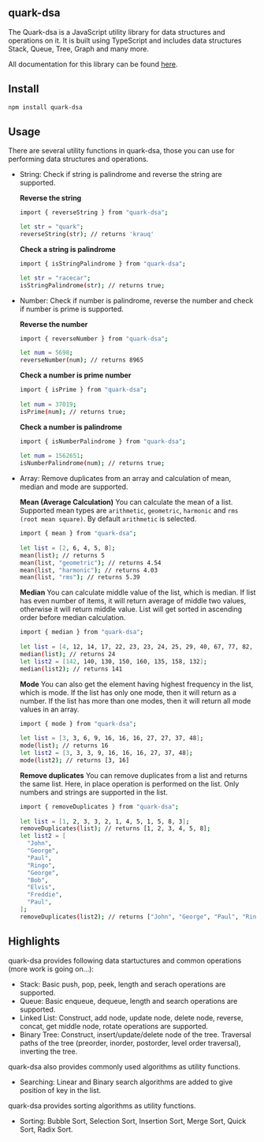 ## quark-dsa

The Quark-dsa is a JavaScript utility library for data structures and operations on it. It is built using TypeScript and includes data structures Stack, Queue, Tree, Graph and many more.

All documentation for this library can be found [here](https://quark-dsa-docs.vercel.app/).

## Install

```sh
npm install quark-dsa
```

## Usage

There are several utility functions in quark-dsa, those you can use for performing data structures and operations.

- String: Check if string is palindrome and reverse the string are supported.
  
    **Reverse the string**
    ```sh
    import { reverseString } from "quark-dsa";
    
    let str = "quark";
    reverseString(str); // returns 'krauq'
    ```
    **Check a string is palindrome**
    ```sh
    import { isStringPalindrome } from "quark-dsa";
    
    let str = "racecar";
    isStringPalindrome(str); // returns true;
    ```
- Number: Check if number is palindrome, reverse the number and check if number is prime is supported.

  **Reverse the number**
  ```sh
  import { reverseNumber } from "quark-dsa";
  
  let num = 5698;
  reverseNumber(num); // returns 8965
  ```
  **Check a number is prime number**
  ```sh
  import { isPrime } from "quark-dsa";
 
  let num = 37019;
  isPrime(num); // returns true;
  ```
  **Check a number is palindrome**
  ```sh
  import { isNumberPalindrome } from "quark-dsa";
 
  let num = 1562651;
  isNumberPalindrome(num); // returns true;
  ```
- Array: Remove duplicates from an array and calculation of mean, median and mode are supported.

  **Mean (Average Calculation)**
  You can calculate the mean of a list. Supported mean types are `arithmetic`, `geometric`, `harmonic` and `rms (root mean square)`. By default `arithmetic` is selected.
  ```sh
  import { mean } from "quark-dsa";
 
  let list = [2, 6, 4, 5, 8];
  mean(list); // returns 5
  mean(list, "geometric"); // returns 4.54
  mean(list, "harmonic"); // returns 4.03
  mean(list, "rms"); // returns 5.39
  ```
  **Median**
  You can calculate middle value of the list, which is median. If list has even number of items, it will return average of middle two values, otherwise it will return middle value. List will get sorted in ascending order before median calculation.
  ```sh
  import { median } from "quark-dsa";
 
  let list = [4, 12, 14, 17, 22, 23, 23, 24, 25, 29, 40, 67, 77, 82, 92];
  median(list); // returns 24
  let list2 = [142, 140, 130, 150, 160, 135, 158, 132];
  median(list2); // returns 141
  ```
  **Mode**
  You can also get the element having highest frequency in the list, which is mode. If the list has only one mode, then it will return as a number. If the list has more than one modes, then it will return all mode values in an array.
  ```sh
  import { mode } from "quark-dsa";
 
  let list = [3, 3, 6, 9, 16, 16, 16, 27, 27, 37, 48];
  mode(list); // returns 16
  let list2 = [3, 3, 3, 9, 16, 16, 16, 27, 37, 48];
  mode(list2); // returns [3, 16]
  ```
  **Remove duplicates**
  You can remove duplicates from a list and returns the same list. Here, in place operation is performed on the list. Only numbers and strings are supported in the list.
  ```sh
  import { removeDuplicates } from "quark-dsa";
 
  let list = [1, 2, 3, 3, 2, 1, 4, 5, 1, 5, 8, 3];
  removeDuplicates(list); // returns [1, 2, 3, 4, 5, 8];
  let list2 = [
    "John",
    "George",
    "Paul",
    "Ringo",
    "George",
    "Bob",
    "Elvis",
    "Freddie",
    "Paul",
  ];
  removeDuplicates(list2); // returns ["John", "George", "Paul", "Ringo", "Bob","Elvis", "Freddie"]
  ```
## Highlights

quark-dsa provides following data startuctures and common operations (more work is going on...):

- Stack: Basic push, pop, peek, length and serach operations are supported.
- Queue: Basic enqueue, dequeue, length and search operations are supported.
- Linked List: Construct, add node, update node, delete node, reverse, concat, get middle node, rotate operations are supported.
- Binary Tree: Construct, insert/update/delete node of the tree. Traversal paths of the tree (preorder, inorder, postorder, level order traversal), inverting the tree.

quark-dsa also provides commonly used algorithms as utility functions.

- Searching: Linear and Binary search algorithms are added to give position of key in the list.

quark-dsa provides sorting algorithms as utility functions.

- Sorting: Bubble Sort, Selection Sort, Insertion Sort, Merge Sort, Quick Sort, Radix Sort.
